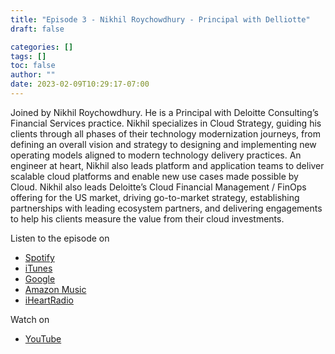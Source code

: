```yaml
---
title: "Episode 3 - Nikhil Roychowdhury - Principal with Delliotte"
draft: false

categories: []
tags: []
toc: false
author: ""
date: 2023-02-09T10:29:17-07:00
---
```


Joined by Nikhil Roychowdhury. He is a Principal with Deloitte Consulting’s Financial Services practice.  Nikhil specializes in Cloud Strategy, guiding his clients through all phases of their technology modernization journeys, from defining an overall vision and strategy to designing and implementing new operating models aligned to modern technology delivery practices. An engineer at heart, Nikhil also leads platform and application teams to deliver scalable cloud platforms and enable new use cases made possible by Cloud. Nikhil also leads Deloitte’s Cloud Financial Management / FinOps offering for the US market, driving go-to-market strategy, establishing partnerships with leading ecosystem partners, and delivering engagements to help his clients measure the value from their cloud investments.

<!-- more -->

Listen to the episode on

- [Spotify](https://open.spotify.com/episode/1EqjBTrjWDZ0bc078eiLhc?si=z4j4AyBGQdyHvKXPhmqHAg)
- [iTunes](https://podcasts.apple.com/us/podcast/the-finops-show-episode-3-nikhil-roychowdhury/id1655432338?i=1000590913551)
- [Google](https://podcasts.google.com/feed/aHR0cHM6Ly9hbmNob3IuZm0vcy9jZTIxNjI4MC9wb2RjYXN0L3Jzcw/episode/ZmIwNGE5NTEtMTlmYi00OTM0LThiZjAtMGZmZDYxNDM3ZTNh?sa=X&ved=0CAUQkfYCahcKEwj4m6rixYn9AhUAAAAAHQAAAAAQAQ)
- [Amazon Music](https://music.amazon.com/podcasts/c090ae59-f24d-4815-a8bb-998efad75d3f/episodes/4fec4f2d-ea4f-406f-a576-063b29d31d3e/the-finops-show-the-finops-show---episode-3---nikhil-roychowdhury---deloitte-principal)
- [iHeartRadio](https://www.iheart.com/podcast/269-the-finops-show-104841132/episode/the-finops-show-episode-3-106290383/)

Watch on

- [YouTube](https://youtu.be/aclcit7jj2c) 
